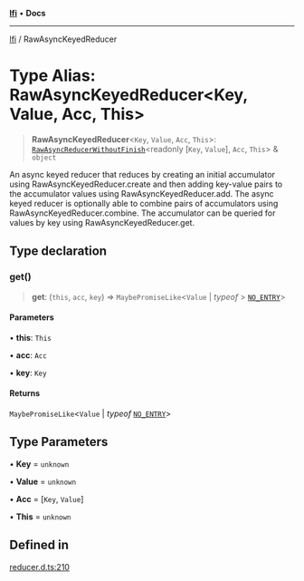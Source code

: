 [**lfi**](../readme.md) • **Docs**

---

[lfi](../globals.md) / RawAsyncKeyedReducer

# Type Alias: RawAsyncKeyedReducer\<Key, Value, Acc, This\>

> **RawAsyncKeyedReducer**\<`Key`, `Value`, `Acc`, `This`\>:
> [`RawAsyncReducerWithoutFinish`](RawAsyncReducerWithoutFinish.md)\<readonly
> [`Key`, `Value`], `Acc`, `This`\> & `object`

An async keyed reducer that reduces by creating an initial accumulator using
RawAsyncKeyedReducer.create and then adding key-value pairs to the accumulator
values using RawAsyncKeyedReducer.add. The async keyed reducer is optionally
able to combine pairs of accumulators using RawAsyncKeyedReducer.combine. The
accumulator can be queried for values by key using RawAsyncKeyedReducer.get.

## Type declaration

### get()

> **get**: (`this`, `acc`, `key`) => `MaybePromiseLike`\<`Value` \| _typeof_ >
> [`NO_ENTRY`](../variables/NO_ENTRY.md)\>

#### Parameters

• **this**: `This`

• **acc**: `Acc`

• **key**: `Key`

#### Returns

`MaybePromiseLike`\<`Value` \| _typeof_ [`NO_ENTRY`](../variables/NO_ENTRY.md)\>

## Type Parameters

• **Key** = `unknown`

• **Value** = `unknown`

• **Acc** = [`Key`, `Value`]

• **This** = `unknown`

## Defined in

[reducer.d.ts:210](https://github.com/TomerAberbach/lfi/blob/85d6360ac7d8f71c70f308d2ace5bc2aa99ab03d/src/operations/reducer.d.ts#L210)
